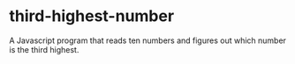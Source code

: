 # third-highest-number
A Javascript  program that reads ten numbers and figures out which number is the third highest.
